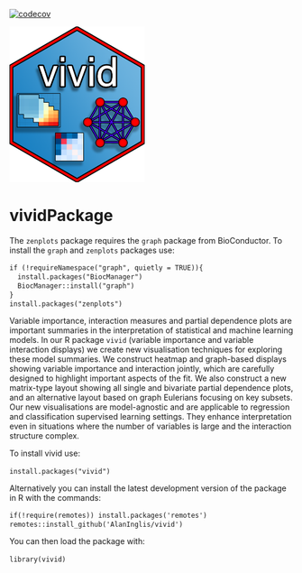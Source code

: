 [![codecov](https://codecov.io/gh/AlanInglis/vivid/branch/master/graph/badge.svg?token=IJTT3ZW1RP)](https://codecov.io/gh/AlanInglis/vivid)

<img src="https://github.com/AlanInglis/vivid/blob/master/badge/vividLogoNew.png" width="240" height="276" />

# vividPackage

The `zenplots` package requires the `graph` package from BioConductor. To install the `graph` and `zenplots` packages use:

```
if (!requireNamespace("graph", quietly = TRUE)){
  install.packages("BiocManager")
  BiocManager::install("graph")
}
install.packages("zenplots")
```

Variable importance, interaction measures and partial dependence plots are important summaries in the interpretation of statistical and machine learning models. In our R package `vivid` (variable importance and variable interaction displays) we create new visualisation techniques for exploring these model summaries. We construct heatmap and graph-based displays showing variable importance and interaction jointly, which are carefully designed to highlight important aspects of the fit. We also construct a new matrix-type layout showing all single and bivariate partial dependence plots, and an alternative layout based on graph Eulerians focusing on key subsets. Our new visualisations are model-agnostic and are applicable to regression and classification supervised learning settings. They enhance interpretation even in situations where the number of variables is large and the interaction structure complex.

To install vivid use:

`install.packages("vivid")`


Alternatively you can install the latest development version of the package in R with the commands:

```
if(!require(remotes)) install.packages('remotes')
remotes::install_github('AlanInglis/vivid')
```

You can then load the package with:

`library(vivid)`
